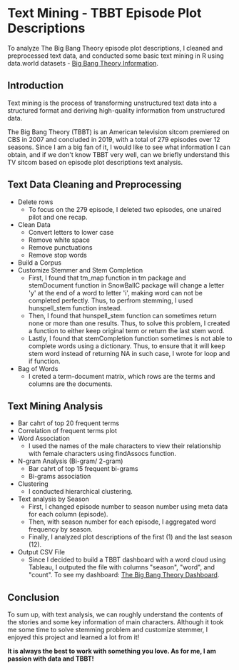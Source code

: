 # Text Mining - TBBT Episode Plot Descriptions
To analyze The Big Bang Theory episode plot descriptions, I cleaned and preprocessed text data, and conducted some basic text mining in R using data.world datasets - [Big Bang Theory Information](https://data.world/priyankad0993/big-band-theory-information).
## Introduction
Text mining is the process of transforming unstructured text data into a structured format and deriving high-quality information from unstructured data. 

The Big Bang Theory (TBBT) is an American television sitcom premiered on CBS in 2007 and concluded in 2019, with a total of 279 episodes over 12 seasons. Since I am a big fan of it, I would like to see what information I can obtain, and if we don't know TBBT very well, can we briefly understand this TV sitcom based on episode plot descriptions text analysis.
## Text Data Cleaning and Preprocessing
   - Delete rows
     - To focus on the 279 episode, I deleted two episodes, one unaired pilot and one recap.
   - Clean Data
     - Convert letters to lower case
     - Remove white space
     - Remove punctuations
     - Remove stop words
   - Build a Corpus
   - Customize Stemmer and Stem Completion
     - First, I found that tm_map function in tm package and stemDocument function in SnowBallC package will change a letter 'y' at the end of a word to letter 'i', making word can not be completed perfectly. Thus, to perfrom stemming, I used hunspell_stem function instead. 
     - Then, I found that hunspell_stem function can sometimes return none or more than one results. Thus, to solve this problem, I created a function to either keep original term or return the last stem word.
     - Lastly, I found that stemCompletion function sometimes is not able to complete words using a dictionary. Thus, to ensure that it will keep stem word instead of returning NA in such case, I wrote for loop and if function.
   - Bag of Words
     - I creted a term-document matrix, which rows are the terms and columns are the documents.
## Text Mining Analysis
   - Bar cahrt of top 20 frequent terms
   - Correlation of frequent terms plot
   - Word Association
     - I used the names of the male characters to view their relationship with female characters using findAssocs function.
   - N-gram Analysis (Bi-gram/ 2-gram)
     - Bar cahrt of top 15 frequent bi-grams
     - Bi-grams association
   - Clustering
     - I conducted hierarchical clustering.
   - Text analysis by Season
     - First, I changed episode number to season number using meta data for each column (episode).
     - Then, with season number for each episode, I aggregated word frequency by season.
     - Finally, I analyzed plot descriptions of the first (1) and the last season (12).
   - Output CSV File
     - Since I decided to build a TBBT dashboard with a word cloud using Tableau, I outputed the file with columns "season", "word", and "count". To see my dashboard: [The Big Bang Theory Dashboard](https://public.tableau.com/app/profile/kuan.pei.lai/viz/TBBT/TBBT).
## Conclusion
To sum up, with text analysis, we can roughly understand the contents of the stories and some key information of main characters. Although it took me some time to solve stemming problem and customize stemmer, I enjoyed this project and learned a lot from it! 

<strong>It is always the best to work with something you love. As for me, I am passion with data and TBBT!</strong>

